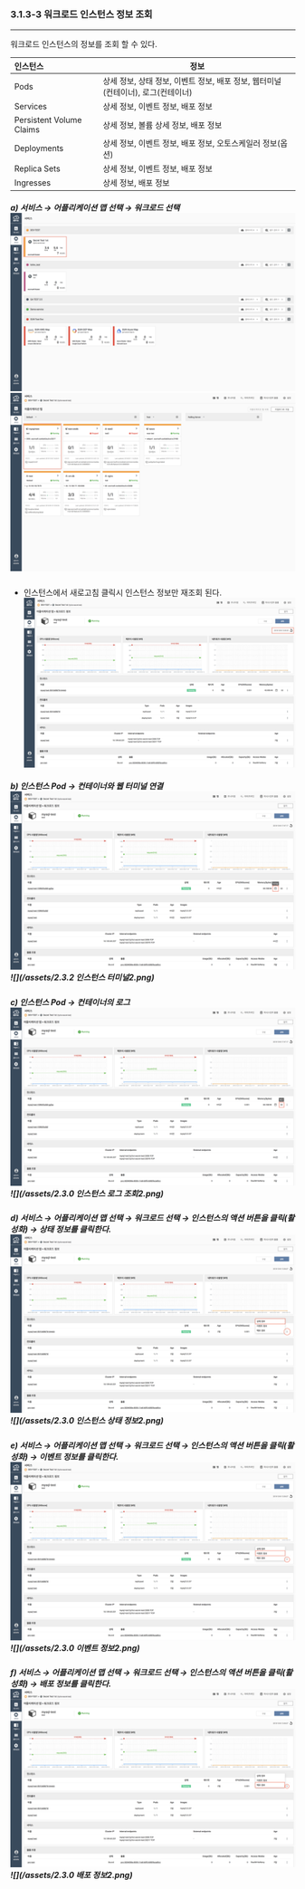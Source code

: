 ### 3.1.3-3 워크로드 인스턴스 정보 조회

---

워크로드 인스턴스의 정보를 조회 할 수 있다.

| **인스턴스** | **정보** |
| :--- | --- |
| Pods | 상세 정보, 상태 정보, 이벤트 정보, 배포 정보, 웹터미널\(컨테이너\), 로그\(컨테이너\) |
| Services | 상세 정보, 이벤트 정보, 배포 정보 |
| Persistent Volume Claims | 상세 정보, 볼륨 상세 정보, 배포 정보 |
| Deployments | 상세 정보, 이벤트 정보, 배포 정보, 오토스케일러 정보\(옵션\) |
| Replica Sets | 상세 정보, 이벤트 정보, 배포 정보 |
| Ingresses | 상세 정보, 배포 정보 |

##### a\) 서비스 → 어플리케이션 맵 선택 → 워크로드 선택![](/assets/KR/3.0.0/3.1.3-3_1.png)![](/assets/KR/3.0.0/3.1.3-3_2.png)
* 인스턴스에서 새로고침 클릭시 인스턴스 정보만 재조회 된다.
![](/assets/KR/3.0.0/3.1.3-3_3.png)


##### b\) 인스턴스 Pod → 컨테이너와 웹 터미널 연결![](/assets/KR/3.0.0/3.1.3-3_4.png)![](/assets/2.3.2 인스턴스 터미널2.png)

##### c\) 인스턴스 Pod → 컨테이너의 로그![](/assets/KR/3.0.0/3.1.3-3_5.png) ![](/assets/2.3.0 인스턴스 로그 조회2.png)

##### d\) 서비스 → 어플리케이션 맵 선택 → 워크로드 선택 → 인스턴스의 액션 버튼을 클릭\(활성화\) → 상태 정보를 클릭한다.![](/assets/KR/3.0.0/3.1.3-3_6.png)![](/assets/2.3.0 인스턴스 상태 정보2.png)

##### e\) 서비스 → 어플리케이션 맵 선택 → 워크로드 선택 → 인스턴스의 액션 버튼을 클릭\(활성화\) → 이벤트 정보를 클릭한다.![](/assets/KR/3.0.0/3.1.3-3_8.png)![](/assets/2.3.0 이벤트 정보2.png)

##### f\) 서비스 → 어플리케이션 맵 선택 → 워크로드 선택 → 인스턴스의 액션 버튼을 클릭\(활성화\) → 배포 정보를 클릭한다.![](/assets/KR/3.0.0/3.1.3-3_10.png)![](/assets/2.3.0 배포 정보2.png)



